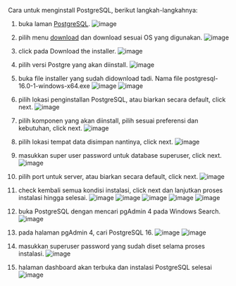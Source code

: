 Cara untuk menginstall PostgreSQL, berikut langkah-langkahnya:
1. buka laman [PostgreSQL](https://www.postgresql.org/).
  ![image](https://github.com/alvianpradentra/pertemuan1-basis-data/assets/148189829/0d88658c-7926-4a0b-8073-f72739ef3440)

2. pilih menu [download](https://www.postgresql.org/download/) dan download sesuai OS yang digunakan.
  ![image](https://github.com/alvianpradentra/pertemuan1-basis-data/assets/148189829/436faf1f-696d-40a7-9f08-0d8fc6da3a08)

3. click pada Download the installer.
  ![image](https://github.com/alvianpradentra/pertemuan1-basis-data/assets/148189829/526688fd-a270-4ed2-b933-f6c8bf331877)

4. pilih versi Postgre yang akan diinstall.
  ![image](https://github.com/alvianpradentra/pertemuan1-basis-data/assets/148189829/af5aecff-bb20-4844-8866-8b24ca6fdb2a)

5. buka file installer yang sudah didownload tadi. Nama file postgresql-16.0-1-windows-x64.exe
  ![image](https://github.com/alvianpradentra/pertemuan1-basis-data/assets/148189829/74d8bee2-f0c8-4266-8eb4-621564d6634c)
  ![image](https://github.com/alvianpradentra/pertemuan1-basis-data/assets/148189829/f8672929-5a97-43dc-bc0e-a5aff7a8f782)

6. pilih lokasi penginstallan PostgreSQL, atau biarkan secara default, click next.
  ![image](https://github.com/alvianpradentra/pertemuan1-basis-data/assets/148189829/23b6965f-98b1-4c0d-8e71-802f1484e895)

7. pilih komponen yang akan diinstall, pilih sesuai preferensi dan kebutuhan, click next.
  ![image](https://github.com/alvianpradentra/pertemuan1-basis-data/assets/148189829/c704f17c-70f2-4b3d-9789-ef801fe08779)

8. pilih lokasi tempat data disimpan nantinya, click next.
  ![image](https://github.com/alvianpradentra/pertemuan1-basis-data/assets/148189829/9c4f92b5-d185-4413-8a52-09e4626145a8)

9. masukkan super user password untuk database superuser, click next.
  ![image](https://github.com/alvianpradentra/pertemuan1-basis-data/assets/148189829/a3ed2ece-6b7c-4aad-88cb-8472eb0bc33d)

10. pilih port untuk server, atau biarkan secara default, click next.
  ![image](https://github.com/alvianpradentra/pertemuan1-basis-data/assets/148189829/eefd23eb-f0c2-4886-90a1-c9c84a01d1e4)

11. check kembali semua kondisi instalasi, click next dan lanjutkan proses instalasi hingga selesai.
  ![image](https://github.com/alvianpradentra/pertemuan1-basis-data/assets/148189829/0367cc27-1ade-411d-9861-1df7de89dddd)
  ![image](https://github.com/alvianpradentra/pertemuan1-basis-data/assets/148189829/f39c1a73-5958-4ea2-93d4-45a79a467822)
  ![image](https://github.com/alvianpradentra/pertemuan1-basis-data/assets/148189829/c0ab0fb3-30b6-4e42-ab76-80fc1aad6b5e)
  ![image](https://github.com/alvianpradentra/pertemuan1-basis-data/assets/148189829/34e718f0-a06a-41e8-aada-59eb81f33bf9)
  ![image](https://github.com/alvianpradentra/pertemuan1-basis-data/assets/148189829/03cf43b0-8051-458c-9d58-d46eb6883a7d)

12. buka PostgreSQL dengan mencari pgAdmin 4 pada Windows Search.
  ![image](https://github.com/alvianpradentra/pertemuan1-basis-data/assets/148189829/b2c5934a-284a-4e5d-aa13-b025582770fd)

13. pada halaman pgAdmin 4, cari PostgreSQL 16.
  ![image](https://github.com/alvianpradentra/pertemuan1-basis-data/assets/148189829/c689060a-0acc-4870-b994-600a03f9f201)
  ![image](https://github.com/alvianpradentra/pertemuan1-basis-data/assets/148189829/e25a369c-7859-4a80-9141-00bf02785e11)

14. masukkan superuser password yang sudah diset selama proses instalasi.
  ![image](https://github.com/alvianpradentra/pertemuan1-basis-data/assets/148189829/516e3e0a-e8b0-411f-839b-949152f3a4f9)

15. halaman dashboard akan terbuka dan instalasi PostgreSQL selesai
  ![image](https://github.com/alvianpradentra/pertemuan1-basis-data/assets/148189829/cdd25a24-4577-4111-bc29-ce9261de0b2c)
